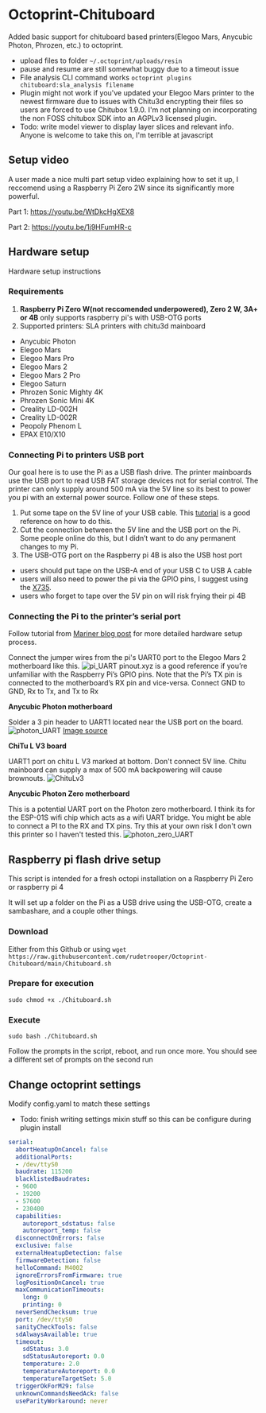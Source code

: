 # Octoprint-Chituboard
Added basic support for chituboard based printers(Elegoo Mars, Anycubic Photon, Phrozen, etc.) to octoprint.
* upload files to folder `~/.octoprint/uploads/resin`
* pause and resume are still somewhat buggy due to a timeout issue
* File analysis CLI command works `octoprint plugins chituboard:sla_analysis filename`
* Plugin might not work if you've updated your Elegoo Mars printer to the newest firmware due to issues with Chitu3d encrypting their files so users are forced to use Chitubox 1.9.0. I'm not planning on incorporating the non FOSS chitubox SDK into an AGPLv3 licensed plugin.
* Todo: write model viewer to display layer slices and relevant info. Anyone is welcome to take this on, I'm terrible at javascript

## Setup video
A user made a nice multi part setup video explaining how to set it up, I reccomend using a Raspberry Pi Zero 2W since its significantly more powerful.

Part 1: https://youtu.be/WtDkcHgXEX8

Part 2: https://youtu.be/1j9HFumHR-c

## Hardware setup
Hardware setup instructions

### Requirements
1. **Raspberry Pi Zero W(not reccomended underpowered), Zero 2 W, 3A+ or 4B** only supports raspberry pi's with USB-OTG ports
2. Supported printers: SLA printers with chitu3d mainboard
  * Anycubic Photon
  * Elegoo Mars
  * Elegoo Mars Pro
  * Elegoo Mars 2
  * Elegoo Mars 2 Pro
  * Elegoo Saturn
  * Phrozen Sonic Mighty 4K
  * Phrozen Sonic Mini 4K
  * Creality LD-002H
  * Creality LD-002R
  * Peopoly Phenom L
  * EPAX E10/X10

### Connecting Pi to printers USB port

Our goal here is to use the Pi as a USB flash drive. The printer mainboards use the USB port to read USB FAT storage devices not for serial control. The printer can only supply around 500 mA via the 5V line so its best to power you pi with an external power source.
Follow one of these steps.
1. Put some tape on the 5V line of your USB cable. This [tutorial](https://l9o.dev/posts/controlling-an-elegoo-mars-pro-remotely/) is a good reference on how to do this.
2. Cut the connection between the 5V line and the USB port on the Pi. Some people online do this, but I didn’t want to do any permanent changes to my Pi.
3. The USB-OTG port on the Raspberry pi 4B is also the USB host port
  * users should put tape on the USB-A end of your USB C to USB A cable
  * users will also need to power the pi via the GPIO pins, I suggest using the [X735](https://wiki.geekworm.com/X735).
  * users who forget to tape over the 5V pin on will risk frying their pi 4B

### Connecting the Pi to the printer’s serial port

Follow tutorial from [Mariner blog post](https://l9o.dev/posts/controlling-an-elegoo-mars-pro-remotely/) for more detailed hardware setup process.

Connect the jumper wires from the pi's UART0 port to the Elegoo Mars 2 motherboard like this.
![pi_UART](schematic.png)
pinout.xyz is a good reference if you’re unfamiliar with the Raspberry Pi’s GPIO pins. Note that the Pi’s TX pin is connected to the motherboard’s RX pin and vice-versa. Connect GND to GND, Rx to Tx, and Tx to Rx

**Anycubic Photon motherboard**

Solder a 3 pin header to UART1 located near the USB port on the board.
![photon_UART](Photon_Board.png)
[Image source](https://github.com/Chasedog98/PhotonPi)

**ChiTu L V3 board**

UART1 port on chitu L V3 marked at bottom. Don't connect 5V line. Chitu mainboard can supply a max of 500 mA backpowering will cause brownouts.
![ChituLv3](L-V3.png)

**Anycubic Photon Zero motherboard**

This is a potential UART port on the Photon zero motherboard. I think its for the ESP-01S wifi chip which acts as a wifi UART bridge. You might be able to connect a PI to the RX and TX pins. Try this at your own risk I don't own this printer so I haven't tested this.
![photon_zero_UART](Photon_zero_UART_port.png)




## Raspberry pi flash drive setup  
This script is intended for a fresh octopi installation on a Raspberry Pi Zero or raspberry pi 4

It will set up a folder on the Pi as a USB drive using the USB-OTG, create a sambashare, and a couple other things.

### Download
Either from this Github or using
`wget https://raw.githubusercontent.com/rudetrooper/Octoprint-Chituboard/main/Chituboard.sh`

### Prepare for execution
`sudo chmod +x ./Chituboard.sh`

### Execute
`sudo bash ./Chituboard.sh`

Follow the prompts in the script, reboot, and run once more.
You should see a different set of prompts on the second run

## Change octoprint settings
Modify config.yaml to match these settings
* Todo: finish writing settings mixin stuff so this can be configure during plugin install  
```yaml
serial:  
  abortHeatupOnCancel: false  
  additionalPorts:  
  - /dev/ttyS0  
  baudrate: 115200  
  blacklistedBaudrates:  
  - 9600  
  - 19200  
  - 57600  
  - 230400  
  capabilities:  
    autoreport_sdstatus: false  
    autoreport_temp: false  
  disconnectOnErrors: false  
  exclusive: false  
  externalHeatupDetection: false  
  firmwareDetection: false  
  helloCommand: M4002  
  ignoreErrorsFromFirmware: true  
  logPositionOnCancel: true  
  maxCommunicationTimeouts:  
    long: 0  
    printing: 0  
  neverSendChecksum: true  
  port: /dev/ttyS0  
  sanityCheckTools: false  
  sdAlwaysAvailable: true  
  timeout:  
    sdStatus: 3.0  
    sdStatusAutoreport: 0.0  
    temperature: 2.0  
    temperatureAutoreport: 0.0  
    temperatureTargetSet: 5.0  
  triggerOkForM29: false  
  unknownCommandsNeedAck: false  
  useParityWorkaround: never  
```
